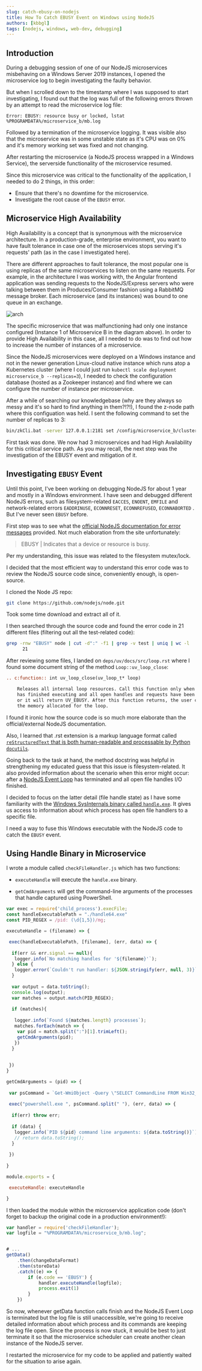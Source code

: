 ```yaml
---
slug: catch-ebusy-on-nodejs
title: How To Catch EBUSY Event on Windows using NodeJS
authors: [kbbgl]
tags: [nodejs, windows, web-dev, debugging]
---
```


## Introduction

During a debugging session of one of our NodeJS microservices misbehaving on a Windows Server 2019 instances, I opened the microservice log to begin investigating the faulty behavior.

But when I scrolled down to the timestamp where I was supposed to start investigating, I found out that the log was full of the following errors thrown by an attempt to read the microservice log file:

```plaintext
Error: EBUSY: resource busy or locked, lstat %PROGRAMDATA%/microservice_b/mb.log
```

Followed by a termination of the microservice logging. It was visible also that the microservice was in some unstable state as it's CPU was on 0% and it's memory working set was fixed and not changing.

After restarting the microservice (a NodeJS process wrapped in a Windows Service), the serverside functionality of the microservice resumed.

Since this microservice was critical to the functionality of the application, I needed to do 2 things, in this order:

- Ensure that there's no downtime for the microservice.
- Investigate the root cause of the `EBUSY` error.

## Microservice High Availability

High Availability is a concept that is synonymous with the microservice architecture. In a production-grade, enterprise environment, you want to have fault tolerance in case one of the microservices stops serving it's requests' path (as in the case I investigated here).

There are different approaches to fault tolerance, the most popular one is using replicas of the same microservices to listen on the same requests. For example, in the architecture I was working with, the Angular frontend application was sending requests to the NodeJS/Express servers who were talking between them in Produces/Consumer fashion using a RabbitMQ message broker. Each microservice (and its instances) was bound to one queue in an exchange.

![arch](./arch.jpeg)

The specific microservice that was malfunctioning had only one instance configured (Instance 1 of Microservice B in the diagram above). In order to provide High Availability in this case, all I needed to do was to find out how to increase the number of instances of a microservice.

Since the NodeJS microservices were deployed on a Windows instance and not in the newer generation Linux-cloud native instance which runs atop a Kubernetes cluster (where I could just run `kubectl scale deployment microservice_b --replicas=3`), I needed to check the configuration database (hosted as a Zookeeper instance) and find where we can configure the number of instance per microservice.

After a while of searching our knowledgebase (why are they always so messy and it's so hard to find anything in them?!?!), I found the z-node path where this configuation was held. I sent the following command to set the number of replicas to 3:

```bash
bin/zkCli.bat -server 127.0.0.1:2181 set /config/microservice_b/clusterNodes 3
```

First task was done. We now had 3 microservices and had High Availability for this critical service path. As you may recall, the next step was the investigation of the EBUSY event and mitigation of it.

## Investigating `EBUSY` Event

Until this point, I've been working on debugging NodeJS for about 1 year and mostly in a Windows environment. I have seen and debugged different NodeJS errors, such as filesystem-related `EACCES`, `ENOENT`, `EMFILE` and network-related errors `EADDRINUSE`, `ECONNRESET`, `ECONNREFUSED`, `ECONNABORTED` . But I've never seen `EBUSY` before.

First step was to see what the [official NodeJS documentation for error messages](https://nodejs.org/dist./v6.3.0/docs/api/all.html) provided. Not much elaboration from the site unfortunately:

> EBUSY | Indicates that a device or resource is busy.

Per my understanding, this issue was related to the filesystem mutex/lock.

I decided that the most efficient way to understand this error code was to review the NodeJS source code since, conveniently enough, is open-source.

I cloned the Node JS repo:

```bash
git clone https://github.com/nodejs/node.git
```

Took some time download and extract all of it.

I then searched through the source code and found the error code in 21 different files (filtering out all the test-related code):

```bash
grep -rnw "EBUSY" node | cut -d":" -f1 | grep -v test | uniq | wc -l
      21
```

After reviewing some files, I landed on `deps/uv/docs/src/loop.rst` where I found some document string of the method `Loop::uv_loop_close`:

```rst
.. c:function:: int uv_loop_close(uv_loop_t* loop)

    Releases all internal loop resources. Call this function only when the loop
    has finished executing and all open handles and requests have been closed,
    or it will return UV_EBUSY. After this function returns, the user can free
    the memory allocated for the loop.
```

I found it ironic how the source code is so much more elaborate than the official/external NodeJS documentation.

Also, I learned that .rst extension is a markup language format called [`reStructuredText` that is both human-readable and processable by Python `docutils`](https://en.wikipedia.org/wiki/ReStructuredText).

Going back to the task at hand, the method docstring was helpful in strengthening my educated guess that this issue is filesystem-related. It also provided information about the scenario when this error might occur: after a [NodeJS Event Loop](https://nodejs.org/en/docs/guides/event-loop-timers-and-nexttick/#:~:text=What%20is%20the%20Event%20Loop,the%20system%20kernel%20whenever%20possible.&text=js%20so%20that%20the%20appropriate,queue%20to%20eventually%20be%20executed.) has terminated and all open file handles I/O finished.

I decided to focus on the latter detail (file handle state) as I have some familiarity with the [Windows SysInternals binary called `handle.exe`](https://docs.microsoft.com/en-us/sysinternals/downloads/handle). It gives us access to information about which process has open file handlers to a specific file.

I need a way to fuse this Windows executable with the NodeJS code to catch the `EBUSY` event.

## Using Handle Binary in Microservice

I wrote a module called `checkFileHandler.js` which has two functions:

- `executeHandle` will execute the `handle.exe` binary.

- `getCmdArguments` will get the command-line arguments of the processes that handle captured using PowerShell.

```javascript
var exec = require('child_process').execFile;
const handleExecutablePath = "./handle64.exe"
const PID_REGEX = /pid: (\d{1,5})/mg;

executeHandle = (filename) => {

 exec(handleExecutablePath, [filename], (err, data) => {
 
  if(err && err.signal == null){
   logger.info(`No matching handles for '${filename}'`);
  } else {
   logger.error(`Couldn't run handler: ${JSON.stringify(err, null, 3)}`);
  }
  
  var output = data.toString();
  console.log(output);
  var matches = output.match(PID_REGEX);
  
  if (matches){
   
   logger.info(`Found ${matches.length} processes`);
   matches.forEach(match => {
    var pid = match.split(":")[1].trimLeft();
    getCmdArguments(pid); 
   })
  }
  
  
 })
}

getCmdArguments = (pid) => {
 
 var psCommand = `Get-WmiObject -Query \"SELECT CommandLine FROM Win32_Process WHERE ProcessID = ${pid}\" | Select-Object -ExpandProperty CommandLine`;
  
 exec("powershell.exe ", psCommand.split(" "), (err, data) => {
  
  if(err) throw err;
  
  if (data) {
   logger.info(`PID ${pid} command line arguments: ${data.toString()}`)
   // return data.toString();
  }
    
 })
 
}

module.exports = {

 executeHandle: executeHandle

}
```

I then loaded the module within the microservice application code (don't forget to backup the original code in a production environment!):

```javascript
var handler = require('checkFileHandler');
var logfile = "%PROGRAMDATA%/microservice_b/mb.log";


# ...
getData()
    .then(changeDataFormat)
    .then(storeData)
    .catch((e) => {
        if (e.code == 'EBUSY') {
            handler.executeHandle(logfile);
            process.exit(1)
        }
    })
```

So now, whenever getData function calls finish and the NodeJS Event Loop is terminated but the log file is still unaccessible, we're going to receive detailed information about which process and its commands are keeping the log file open. Since the process is now stuck, it would be best to just terminate it so that the microservice scheduler can create another clean instance of the NodeJS server.

I restarted the microservice for my code to be applied and patiently waited for the situation to arise again.

